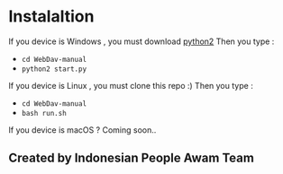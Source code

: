 # Instalaltion

If you device is Windows , you must download [python2](https://python.org)
Then you type : 
- `cd WebDav-manual`
- `python2 start.py`

If you device is Linux , you must clone this repo :)
Then you type :
- `cd WebDav-manual`
- `bash run.sh`

If you device is macOS ? Coming soon..

## Created by Indonesian People Awam Team
